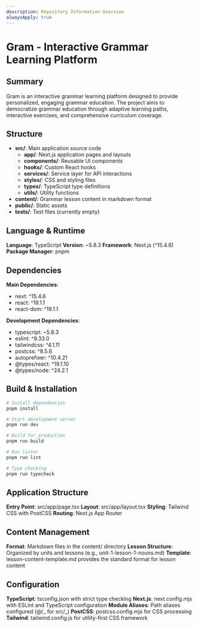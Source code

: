 ```yaml
---
description: Repository Information Overview
alwaysApply: true
---
```


# Gram - Interactive Grammar Learning Platform

## Summary

Gram is an interactive grammar learning platform designed to provide personalized, engaging grammar education. The project aims to democratize grammar education through adaptive learning paths, interactive exercises, and comprehensive curriculum coverage.

## Structure

- **src/**: Main application source code
  - **app/**: Next.js application pages and layouts
  - **components/**: Reusable UI components
  - **hooks/**: Custom React hooks
  - **services/**: Service layer for API interactions
  - **styles/**: CSS and styling files
  - **types/**: TypeScript type definitions
  - **utils/**: Utility functions
- **content/**: Grammar lesson content in markdown format
- **public/**: Static assets
- **tests/**: Test files (currently empty)

## Language & Runtime

**Language**: TypeScript
**Version**: ~5.8.3
**Framework**: Next.js (^15.4.6)
**Package Manager**: pnpm

## Dependencies

**Main Dependencies**:

- next: ^15.4.6
- react: ^19.1.1
- react-dom: ^19.1.1

**Development Dependencies**:

- typescript: ~5.8.3
- eslint: ^9.33.0
- tailwindcss: ^4.1.11
- postcss: ^8.5.6
- autoprefixer: ^10.4.21
- @types/react: ^19.1.10
- @types/node: ^24.2.1

## Build & Installation

```bash
# Install dependencies
pnpm install

# Start development server
pnpm run dev

# Build for production
pnpm run build

# Run linter
pnpm run lint

# Type checking
pnpm run typecheck
```

## Application Structure

**Entry Point**: src/app/page.tsx
**Layout**: src/app/layout.tsx
**Styling**: Tailwind CSS with PostCSS
**Routing**: Next.js App Router

## Content Management

**Format**: Markdown files in the content/ directory
**Lesson Structure**: Organized by units and lessons (e.g., unit-1-lesson-1-nouns.md)
**Template**: lesson-content-template.md provides the standard format for lesson content

## Configuration

**TypeScript**: tsconfig.json with strict type checking
**Next.js**: next.config.mjs with ESLint and TypeScript configuration
**Module Aliases**: Path aliases configured (@/_ for src/_)
**PostCSS**: postcss.config.mjs for CSS processing
**Tailwind**: tailwind.config.js for utility-first CSS framework
